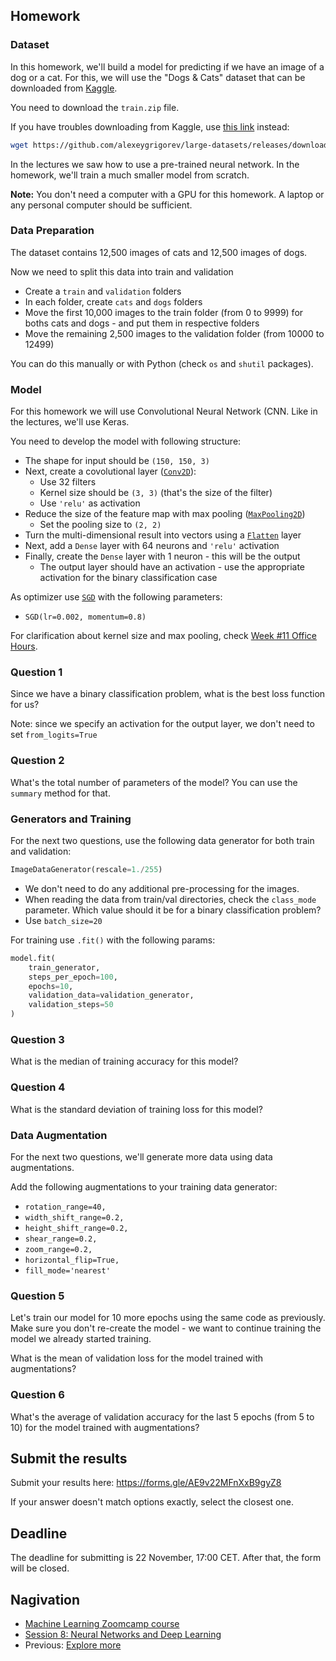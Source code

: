 ## Homework

### Dataset

In this homework, we'll build a model for predicting if we have an image of a dog or a cat. For this,
we will use the "Dogs & Cats" dataset that can be downloaded from [Kaggle](https://www.kaggle.com/c/dogs-vs-cats/data). 

You need to download the `train.zip` file.

If you have troubles downloading from Kaggle, use [this link](https://github.com/alexeygrigorev/large-datasets/releases/download/dogs-cats/train.zip) instead:

```bash
wget https://github.com/alexeygrigorev/large-datasets/releases/download/dogs-cats/train.zip
```

In the lectures we saw how to use a pre-trained neural network. In the homework, we'll train a much smaller model from scratch. 

**Note:** You don't need a computer with a GPU for this homework. A laptop or any personal computer should be sufficient. 


### Data Preparation

The dataset contains 12,500 images of cats and 12,500 images of dogs. 

Now we need to split this data into train and validation

* Create a `train` and `validation` folders
* In each folder, create `cats` and `dogs` folders
* Move the first 10,000 images to the train folder (from 0 to 9999) for boths cats and dogs - and put them in respective folders
* Move the remaining 2,500 images to the validation folder (from 10000 to 12499)

You can do this manually or with Python (check `os` and `shutil` packages).


### Model

For this homework we will use Convolutional Neural Network (CNN. Like in the lectures, we'll use Keras.

You need to develop the model with following structure:

* The shape for input should be `(150, 150, 3)`
* Next, create a covolutional layer ([`Conv2D`](https://keras.io/api/layers/convolution_layers/convolution2d/)):
    * Use 32 filters
    * Kernel size should be `(3, 3)` (that's the size of the filter)
    * Use `'relu'` as activation 
* Reduce the size of the feature map with max pooling ([`MaxPooling2D`](https://keras.io/api/layers/pooling_layers/max_pooling2d/))
    * Set the pooling size to `(2, 2)`
* Turn the multi-dimensional result into vectors using a [`Flatten`](https://keras.io/api/layers/reshaping_layers/flatten/) layer
* Next, add a `Dense` layer with 64 neurons and `'relu'` activation
* Finally, create the `Dense` layer with 1 neuron - this will be the output
    * The output layer should have an activation - use the appropriate activation for the binary classification case

As optimizer use [`SGD`](https://keras.io/api/optimizers/sgd/) with the following parameters:

* `SGD(lr=0.002, momentum=0.8)`


For clarification about kernel size and max pooling, check [Week #11 Office Hours](https://www.youtube.com/watch?v=1WRgdBTUaAc).


### Question 1

Since we have a binary classification problem, what is the best loss function for us?

Note: since we specify an activation for the output layer, we don't need to set `from_logits=True`


### Question 2

What's the total number of parameters of the model? You can use the `summary` method for that. 


### Generators and Training

For the next two questions, use the following data generator for both train and validation:

```python
ImageDataGenerator(rescale=1./255)
```

* We don't need to do any additional pre-processing for the images.
* When reading the data from train/val directories, check the `class_mode` parameter. Which value should it be for a binary classification problem?
* Use `batch_size=20`

For training use `.fit()` with the following params:

```python
model.fit(
    train_generator,
    steps_per_epoch=100,
    epochs=10,
    validation_data=validation_generator,
    validation_steps=50
)
```

### Question 3

What is the median of training accuracy for this model?

### Question 4

What is the standard deviation of training loss for this model?

### Data Augmentation

For the next two questions, we'll generate more data using data augmentations. 

Add the following augmentations to your training data generator:

* `rotation_range=40,`
* `width_shift_range=0.2,`
* `height_shift_range=0.2,`
* `shear_range=0.2,`
* `zoom_range=0.2,`
* `horizontal_flip=True,`
* `fill_mode='nearest'`


### Question 5 

Let's train our model for 10 more epochs using the same code as previously.
Make sure you don't re-create the model - we want to continue training the model
we already started training.

What is the mean of validation loss for the model trained with augmentations?

### Question 6

What's the average of validation accuracy for the last 5 epochs (from 5 to 10)
for the model trained with augmentations?


## Submit the results

Submit your results here: https://forms.gle/AE9v22MFnXxB9gyZ8

If your answer doesn't match options exactly, select the closest one.


## Deadline

The deadline for submitting is 22 November, 17:00 CET. After that, the form will be closed.


## Nagivation

* [Machine Learning Zoomcamp course](../)
* [Session 8: Neural Networks and Deep Learning](./)
* Previous: [Explore more](14-explore-more.md)
